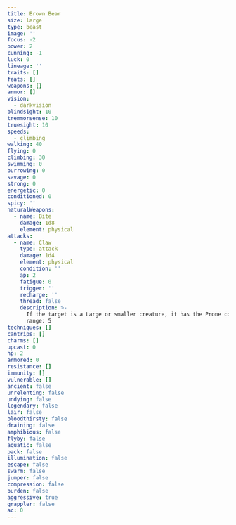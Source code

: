 ```yaml
---
title: Brown Bear
size: large
type: beast
image: ''
focus: -2
power: 2
cunning: -1
luck: 0
lineage: ''
traits: []
feats: []
weapons: []
armor: []
vision:
  - darkvision
blindsight: 10
tremmorsense: 10
truesight: 10
speeds:
  - climbing
walking: 40
flying: 0
climbing: 30
swimming: 0
burrowing: 0
savage: 0
strong: 0
energetic: 0
conditioned: 0
spicy: ''
naturalWeapons:
  - name: Bite
    damage: 1d8
    element: physical
attacks:
  - name: Claw
    type: attack
    damage: 1d4
    element: physical
    condition: ''
    ap: 2
    fatigue: 0
    trigger: ''
    recharge: ''
    thread: false
    description: >-
      If the target is a Large or smaller creature, it has the Prone condition.
      range: 5
techniques: []
cantrips: []
charms: []
upcast: 0
hp: 2
armored: 0
resistance: []
immunity: []
vulnerable: []
ancient: false
unrelenting: false
undying: false
legendary: false
lair: false
bloodthirsty: false
draining: false
amphibious: false
flyby: false
aquatic: false
pack: false
illumination: false
escape: false
swarm: false
jumper: false
compression: false
burden: false
aggressive: true
grappler: false
ac: 0
---
```


